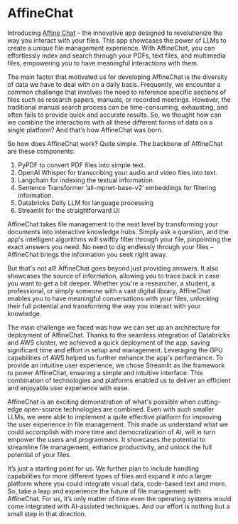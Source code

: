 # AffineChat


Introducing [Affine Chat](https://dolly-bot.streamlit.app/) – the innovative app designed to revolutionize the way you interact with your files. This app showcases the power of LLMs to create a unique file management experience. With AffineChat, you can effortlessly index and search through your PDFs, text files, and multimedia files, empowering you to have meaningful interactions with them.


The main factor that motivated us for developing AffineChat is the diversity of data we have to deal with on a daily basis. Frequently, we encounter a common challenge that involves the need to reference specific sections of files such as research papers, manuals, or recorded meetings. However, the traditional manual search process can be time-consuming, exhausting, and often fails to provide quick and accurate results. So, we thought how can we combine the interactions with all these different forms of data on a single platform? And that’s how AffineChat was born.
 
 
So how does AffineChat work? Quite simple. The backbone of AffineChat are these components:
1. PyPDF to convert PDF files into simple text.
2. OpenAI Whisper for transcribing your audio and video files into text.
3. Langchain for indexing the textual information.
4. Sentence Transformer ‘all-mpnet-base-v2’ embeddings for filtering information.
5. Databricks Dolly LLM for language processing
6. Streamlit for the straightforward UI
 
 
AffineChat takes file management to the next level by transforming your documents into interactive knowledge hubs. Simply ask a question, and the app's intelligent algorithms will swiftly filter through your file, pinpointing the exact answers you need. No need to dig endlessly through your files – AffineChat brings the information you seek right away.


But that's not all! AffineChat goes beyond just providing answers. It also showcases the source of information, allowing you to trace back in case you want to get a bit deeper. Whether you're a researcher, a student, a professional, or simply someone with a vast digital library, AffineChat enables you to have meaningful conversations with your files, unlocking their full potential and transforming the way you interact with your knowledge.


The main challenge we faced was how we can set up an architecture for deployment of AffineChat. Thanks to the seamless integration of Databricks and AWS cluster, we achieved a quick deployment of the app, saving significant time and effort in setup and management. Leveraging the GPU capabilities of AWS helped us further enhance the app's performance. To provide an intuitive user experience, we chose Streamlit as the framework to power AffineChat, ensuring a simple and intuitive interface. This combination of technologies and platforms enabled us to deliver an efficient and enjoyable user experience with ease.
 
 
AffineChat is an exciting demonstration of what's possible when cutting-edge open-source technologies are combined. Even with such smaller LLMs, we were able to implement a quite effective platform for improving the user experience in file management. This made us understand what we could accomplish with more time and democratization of AI, will in turn empower the users and programmers. It showcases the potential to streamline file management, enhance productivity, and unlock the full potential of your files.


It’s just a starting point for us. We further plan to include handling capabilities for more different types of files and expand it into a larger platform where you could integrate visual data, code-based text and more. So, take a leap and experience the future of file management with AffineChat. For us, it’s only matter of time even the operating systems would come integrated with AI-assisted techniques. And our effort is nothing but a small step in that direction.
